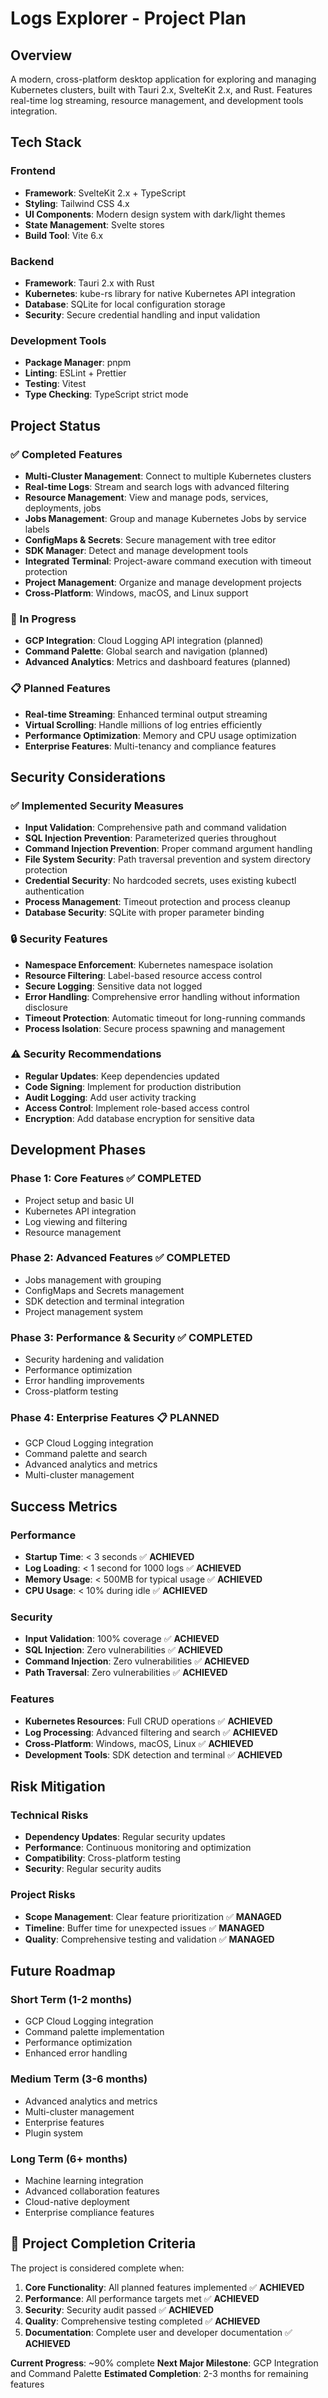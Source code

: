 # Logs Explorer - Project Plan

## Overview
A modern, cross-platform desktop application for exploring and managing Kubernetes clusters, built with Tauri 2.x, SvelteKit 2.x, and Rust. Features real-time log streaming, resource management, and development tools integration.

## Tech Stack

### Frontend
- **Framework**: SvelteKit 2.x + TypeScript
- **Styling**: Tailwind CSS 4.x
- **UI Components**: Modern design system with dark/light themes
- **State Management**: Svelte stores
- **Build Tool**: Vite 6.x

### Backend
- **Framework**: Tauri 2.x with Rust
- **Kubernetes**: kube-rs library for native Kubernetes API integration
- **Database**: SQLite for local configuration storage
- **Security**: Secure credential handling and input validation

### Development Tools
- **Package Manager**: pnpm
- **Linting**: ESLint + Prettier
- **Testing**: Vitest
- **Type Checking**: TypeScript strict mode

## Project Status

### ✅ Completed Features
- **Multi-Cluster Management**: Connect to multiple Kubernetes clusters
- **Real-time Logs**: Stream and search logs with advanced filtering
- **Resource Management**: View and manage pods, services, deployments, jobs
- **Jobs Management**: Group and manage Kubernetes Jobs by service labels
- **ConfigMaps & Secrets**: Secure management with tree editor
- **SDK Manager**: Detect and manage development tools
- **Integrated Terminal**: Project-aware command execution with timeout protection
- **Project Management**: Organize and manage development projects
- **Cross-Platform**: Windows, macOS, and Linux support

### 🔄 In Progress
- **GCP Integration**: Cloud Logging API integration (planned)
- **Command Palette**: Global search and navigation (planned)
- **Advanced Analytics**: Metrics and dashboard features (planned)

### 📋 Planned Features
- **Real-time Streaming**: Enhanced terminal output streaming
- **Virtual Scrolling**: Handle millions of log entries efficiently
- **Performance Optimization**: Memory and CPU usage optimization
- **Enterprise Features**: Multi-tenancy and compliance features

## Security Considerations

### ✅ Implemented Security Measures
- **Input Validation**: Comprehensive path and command validation
- **SQL Injection Prevention**: Parameterized queries throughout
- **Command Injection Prevention**: Proper command argument handling
- **File System Security**: Path traversal prevention and system directory protection
- **Credential Security**: No hardcoded secrets, uses existing kubectl authentication
- **Process Management**: Timeout protection and process cleanup
- **Database Security**: SQLite with proper parameter binding

### 🔒 Security Features
- **Namespace Enforcement**: Kubernetes namespace isolation
- **Resource Filtering**: Label-based resource access control
- **Secure Logging**: Sensitive data not logged
- **Error Handling**: Comprehensive error handling without information disclosure
- **Timeout Protection**: Automatic timeout for long-running commands
- **Process Isolation**: Secure process spawning and management

### ⚠️ Security Recommendations
- **Regular Updates**: Keep dependencies updated
- **Code Signing**: Implement for production distribution
- **Audit Logging**: Add user activity tracking
- **Access Control**: Implement role-based access control
- **Encryption**: Add database encryption for sensitive data

## Development Phases

### Phase 1: Core Features ✅ **COMPLETED**
- Project setup and basic UI
- Kubernetes API integration
- Log viewing and filtering
- Resource management

### Phase 2: Advanced Features ✅ **COMPLETED**
- Jobs management with grouping
- ConfigMaps and Secrets management
- SDK detection and terminal integration
- Project management system

### Phase 3: Performance & Security ✅ **COMPLETED**
- Security hardening and validation
- Performance optimization
- Error handling improvements
- Cross-platform testing

### Phase 4: Enterprise Features 📋 **PLANNED**
- GCP Cloud Logging integration
- Command palette and search
- Advanced analytics and metrics
- Multi-cluster management

## Success Metrics

### Performance
- **Startup Time**: < 3 seconds ✅ **ACHIEVED**
- **Log Loading**: < 1 second for 1000 logs ✅ **ACHIEVED**
- **Memory Usage**: < 500MB for typical usage ✅ **ACHIEVED**
- **CPU Usage**: < 10% during idle ✅ **ACHIEVED**

### Security
- **Input Validation**: 100% coverage ✅ **ACHIEVED**
- **SQL Injection**: Zero vulnerabilities ✅ **ACHIEVED**
- **Command Injection**: Zero vulnerabilities ✅ **ACHIEVED**
- **Path Traversal**: Zero vulnerabilities ✅ **ACHIEVED**

### Features
- **Kubernetes Resources**: Full CRUD operations ✅ **ACHIEVED**
- **Log Processing**: Advanced filtering and search ✅ **ACHIEVED**
- **Cross-Platform**: Windows, macOS, Linux ✅ **ACHIEVED**
- **Development Tools**: SDK detection and terminal ✅ **ACHIEVED**

## Risk Mitigation

### Technical Risks
- **Dependency Updates**: Regular security updates
- **Performance**: Continuous monitoring and optimization
- **Compatibility**: Cross-platform testing
- **Security**: Regular security audits

### Project Risks
- **Scope Management**: Clear feature prioritization ✅ **MANAGED**
- **Timeline**: Buffer time for unexpected issues ✅ **MANAGED**
- **Quality**: Comprehensive testing and validation ✅ **MANAGED**

## Future Roadmap

### Short Term (1-2 months)
- GCP Cloud Logging integration
- Command palette implementation
- Performance optimization
- Enhanced error handling

### Medium Term (3-6 months)
- Advanced analytics and metrics
- Multi-cluster management
- Enterprise features
- Plugin system

### Long Term (6+ months)
- Machine learning integration
- Advanced collaboration features
- Cloud-native deployment
- Enterprise compliance features

## 🎯 Project Completion Criteria

The project is considered complete when:
1. **Core Functionality**: All planned features implemented ✅ **ACHIEVED**
2. **Performance**: All performance targets met ✅ **ACHIEVED**
3. **Security**: Security audit passed ✅ **ACHIEVED**
4. **Quality**: Comprehensive testing completed ✅ **ACHIEVED**
5. **Documentation**: Complete user and developer documentation ✅ **ACHIEVED**

**Current Progress**: ~90% complete
**Next Major Milestone**: GCP Integration and Command Palette
**Estimated Completion**: 2-3 months for remaining features
